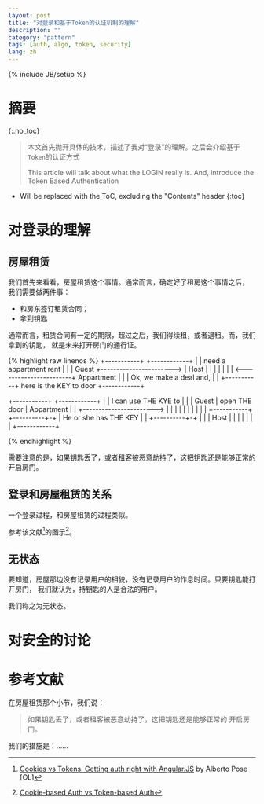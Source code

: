 ```yaml
---
layout: post
title: "对登录和基于Token的认证机制的理解"
description: ""
category: "pattern"
tags: [auth, algo, token, security]
lang: zh
---
```

{% include JB/setup %}

# 摘要
{:.no_toc}

> 本文首先抛开具体的技术，描述了我对“登录”的理解。之后会介绍基于`Token`的认证方式
>
> This article will talk about what the LOGIN really is. And,
> introduce the Token Based Authentication

<!--more-->

* Will be replaced with the ToC, excluding the "Contents" header
{:toc}

# 对登录的理解

## 房屋租赁

我们首先来看看，房屋租赁这个事情。通常而言，确定好了租房这个事情之后，
我们需要做两件事：

* 和房东签订租赁合同；
* 拿到钥匙

通常而言，租赁合同有一定的期限，超过之后，我们得续租，或者退租。而，我们拿到的钥匙，
就是未来打开房门的通行证。

{% highlight raw linenos %}
+-----------+                         +------------+
|           | need a appartment rent  |            |
|   Guest   +-----------------------> |    Host    |
|           |                         |            |
|           | <-----------------------+ Appartment |
|           | Ok, we make a deal and, |            |
+-----------+ here is the KEY to door +------------+


+-----------+                         +------------+
|           | I can use THE KYE to    |            |
|   Guest   |       open THE door     | Appartment |
|           +-----------------------> |            |
|           |                         |            |
|           |                         |            |
+-----------+                         +----------+-+
                                                 |
                           He or she has THE KEY |
                                                 |
                                      +----------+-+
                                      |            |
                                      |    Host    |
                                      |            |
                                      |            |
                                      |            |
                                      +------------+

{% endhighlight %}


需要注意的是，如果钥匙丢了，或者租客被恶意劫持了，这把钥匙还是能够正常的
开启房门。


## 登录和房屋租赁的关系

一个登录过程，和房屋租赁的过程类似。

参考该文献[^A0_140107]的图示[^A0_140107_a1]。


## 无状态

要知道，房屋那边没有记录用户的相貌，没有记录用户的作息时间。只要钥匙能打开房门，
我们就认为，持钥匙的人是合法的用户。

我们称之为无状态。

# 对安全的讨论



# 参考文献

在房屋租赁那个小节，我们说：

> 如果钥匙丢了，或者租客被恶意劫持了，这把钥匙还是能够正常的
开启房门。

我们的措施是：……

[^A0_140107]: [Cookies vs Tokens. Getting auth right with Angular.JS](https://auth0.com/blog/2014/01/07/angularjs-authentication-with-cookies-vs-token/) by Alberto Pose [OL]
[^A0_140107_a1]: [Cookie-based Auth vs Token-based Auth](https://docs.google.com/drawings/d/1wtiF_UK2e4sZVorvfBUZh2UCaZq9sTCGoaDojSdwp7I/edit?pref=2&pli=1)
